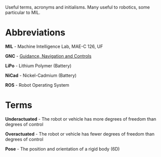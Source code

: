 Useful terms, acronyms and initialisms. Many useful to robotics, some particular to MIL.

# Abbreviations

**MIL** - Machine Intelligence Lab, MAE-C 126, UF

**GNC** - [Guidance, Navigation and Controls](https://en.wikipedia.org/wiki/Guidance,_navigation_and_control)

**LiPo** - Lithium Polymer (Battery)

**NiCad** - Nickel-Cadmium (Battery)

**ROS** - Robot Operating System

# Terms

**Underactuated** - The robot or vehicle has more degrees of freedom than degrees of control

**Overactuated** - The robot or vehicle has fewer degrees of freedom than degrees of control

**Pose** - The position and orientation of a rigid body (6D)